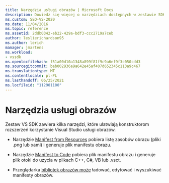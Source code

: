 ```yaml
---
title: Narzędzia usługi obrazów | Microsoft Docs
description: Dowiedz się więcej o narzędziach dostępnych w zestawie SDK Visual Studio, które mogą ułatwić tworzenie rozszerzeń przy użyciu usługi Visual Studio obrazów.
ms.custom: SEO-VS-2020
ms.date: 11/04/2016
ms.topic: reference
ms.assetid: 2ddb0342-eb22-429a-bdf3-ccc2719a7ceb
author: leslierichardson95
ms.author: lerich
manager: jmartens
ms.workload:
- vssdk
ms.openlocfilehash: f51a00d10a1348a899f81f9c9a6ef9f3c050cdd3
ms.sourcegitcommit: bab002936a9a642e45af407d652345c113a9c467
ms.translationtype: MT
ms.contentlocale: pl-PL
ms.lasthandoff: 06/25/2021
ms.locfileid: "112901100"
---
```

# <a name="image-service-tools"></a>Narzędzia usługi obrazów
Zestaw VS SDK zawiera kilka narzędzi, które ułatwiają konstruktorom rozszerzeń korzystanie Visual Studio usługi obrazów.

- Narzędzie [Manifest from Resources](../../extensibility/internals/manifest-from-resources.md) pobiera listę zasobów obrazu (pliki .png lub xaml) i generuje plik manifestu obrazu.

- Narzędzie [Manifest to Code](../../extensibility/internals/manifest-to-code.md) pobiera plik manifestu obrazu i generuje plik otoki do użycia w plikach C++, C#, VB lub .vsct.

- Przeglądarka [bibliotek obrazów może](../../extensibility/internals/image-library-viewer.md) ładować, edytować i wyszukiwać manifesty obrazów.
